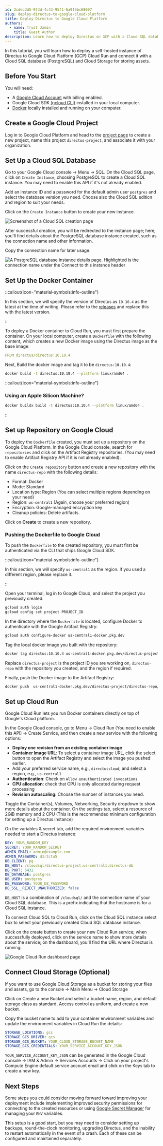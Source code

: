```yaml
---
id: 2cdec3d5-9f3d-4c43-9541-6a9f5bc68007
slug: deploy-directus-to-google-cloud-platform
title: Deploy Directus to Google Cloud Platform
authors:
  - name: Trust Jamin
    title: Guest Author
description: Learn how to deploy Directus on GCP with a Cloud SQL database and Cloud Storage Bucket.
---
```

In this tutorial, you will learn how to deploy a self-hosted instance of Directus to Google Cloud Platform (GCP) Cloud Run and connect it with a Cloud SQL database (PostgreSQL) and Cloud Storage for storing assets.

## Before You Start

You will need:

- A [Google Cloud Account](https://cloud.google.com) with billing enabled.
- Google Cloud SDK [(gcloud CLI)](https://cloud.google.com/sdk/docs/install) installed in your local computer.
- [Docker](https://docker.com/) locally installed and running on your computer.

## Create a Google Cloud Project

Log in to Google Cloud Platform and head to the [project page](https://console.cloud.google.com/projectcreate) to create a new project, name this project `directus-project`, and associate it with your organization.

## Set Up a Cloud SQL Database

Go to your Google Cloud console -> Menu -> SQL. On the Cloud SQL page, click on `Create Instance`, choosing PostgreSQL to create a Cloud SQL instance. You may need to enable this API if it's not already enabled.

Add an instance ID and a password for the default admin user `postgres` and select the database version you need. Choose also the Cloud SQL edition and region to suit your needs.

Click on the `Create Instance` button to create your new instance.

![Screenshot of a Cloud SQL creation page](https://product-team.directus.app/assets/5527868d-e61c-474a-a8f9-27afc5dfd13c.webp)

After successful creation, you will be redirected to the instance page; here, you'll find details about the PostgreSQL database instance created, such as the connection name and other information.

Copy the connection name for later usage.

![A PostgreSQL database instance details page. Highlighted is the connection name under the Connect to this instance header](https://product-team.directus.app/assets/726fa639-23e2-4ea8-a699-689c27554336.webp)

## Set Up the Docker Container

::callout{icon="material-symbols:info-outline"}

In this section, we will specify the version of Directus as `10.10.4` as the latest at the time of writing. Please refer to the [releases](https://github.com/directus/directus/releases) and replace this with the latest version.

::

To deploy a Docker container to Cloud Run, you must first prepare the container. On your local computer, create a `Dockerfile` with the following content, which creates a new Docker image using the Directus image as the base image:

```yml
FROM directus/directus:10.10.4
```

Next, Build the docker image and tag it to be `directus:10.10.4`:

```bash
docker build -t directus:10.10.4 --platform linux/amd64 .
```

::callout{icon="material-symbols:info-outline"}

### Using an Apple Silicon Machine?

```bash
docker buildx build -t directus:10.10.4 --platform linux/amd64 .
```

::

## Set up Repository on Google Cloud

To deploy the `Dockerfile` created, you must set up a repository on the Google Cloud Platform.
In the Google Cloud console, search for `repositories` and click on the Artifact Registry repositories. (You may need to enable Artifact Registry API if it is not already enabled).

Click on the `Create repository` button and create a new repository with the name `directus-repo` with the following details:

- Format: Docker
- Mode: Standard
- Location type: Region (You can select multiple regions depending on your need)
- Region: `us-central1` (Again, choose your preferred region)
- Encryption: Google-managed encryption key
- Cleanup policies: Delete artifacts.

Click on **Create** to create a new repository.

### Pushing the Dockerfile to Google Cloud

To push the `Dockerfile` to the created repository, you must first be authenticated via the CLI that ships Google Cloud SDK.

::callout{icon="material-symbols:info-outline"}

In this section, we will specify `us-central1` as the region. If you used a different region, please replace it.

::

Open your terminal, log in to Google Cloud, and select the project you previously created:

```bash
gcloud auth login
gcloud config set project PROJECT_ID
```

In the directory where the `Dockerfile` is located, configure Docker to authenticate with the Google Artifact Registry:

```bash
gcloud auth configure-docker us-central1-docker.pkg.dev
```


Tag the local docker image you built with the repository:

```bash
docker tag directus:10.10.4 us-central1-docker.pkg.dev/directus-project/directus-repo/directus:10.10.4
```

Replace `directus-project` is the project ID you are working on, `directus-repo` with the repository you created, and the region if required.

Finally, push the Docker image to the Artifact Registry:

```bash
docker push  us-central1-docker.pkg.dev/directus-project/directus-repo/directus:10.10.4
```

## Set up Cloud Run

Google Cloud Run lets you run Docker containers directly on top of Google's Cloud platform.

In the Google Cloud console, go to Menu -> Cloud Run (You need to enable this API) -> Create Service, and then create a new service with the following options:

- **Deploy one revision from an existing container image**
- **Container Image URL**: To select a container image URL, click the select button to open the Artifact Registry and select the image you pushed earlier.
- Add your preferred service name, e.g., `directuscloud`, and select a region, e.g., `us-central1`
- **Authentication**: Check on `Allow unauthenticated invocations`
- **CPU allocation**: check that CPU is only allocated during request processing
- **Revision autoscaling**: Choose the number of instances you need.

Toggle the Container(s), Volumes, Networking, Security dropdown to show more details about the container. On the settings tab, select a resource of 2GiB memory and 2 CPU (This is the recommended minimum configuration for setting up a Directus instance)

On the variables & secret tab, add the required environment variables needed to start a Directus instance:

```yml
KEY: YOUR_RANDOM_KEY
SECRET: YOUR_RANDOM_SECRET
ADMIN_EMAIL: admin@example.com
ADMIN_PASSWORD: d1r3ctu5
DB_CLIENT: pg
DB_HOST: /cloudsql/directus-project:us-central1:directus-db
DB_PORT: 5432
DB_DATABASE: postgres
DB_USER: postgres
DB_PASSWORD: YOUR_DB_PASSWORD
DB_SSL__REJECT_UNAUTHORIZED: false
```

`DB_HOST` is a combination of `/cloudsql/` and the connection name of your Cloud SQL database. This is a prefix indicating that the hostname is for a Cloud SQL instance.

To connect Cloud SQL to Cloud Run, click on the Cloud SQL instance select box to select your previously created Cloud SQL database instance.

Click on the create button to create your new Cloud Run service; when successfully deployed, click on the service name to show more details about the service; on the dashboard, you'll find the URL where Directus is running.

![Google Cloud Run dashboard page](https://product-team.directus.app/assets/d381e4fb-077f-40fe-9163-3c502bef7caa.webp)

## Connect Cloud Storage (Optional)

If you want to use Google Cloud Storage as a bucket for storing your files and assets, go to the console -> Main Menu -> Cloud Storage

Click on Create a new Bucket and select a bucket name, region, and default storage class as standard, Access control as uniform, and create a new bucket.

Copy the bucket name to add to your container environment variables and update the environment variables in Cloud Run the details:

```yml
STORAGE_LOCATIONS: gcs
STORAGE_GCS_DRIVER: gcs
STORAGE_GCS_BUCKET: YOUR_CLOUD_STORAGE_BUCKET_NAME
STORAGE_GCS_CREDENTIALS: YOUR_SERVICE_ACCOUNT_KEY_JSON
```

`YOUR_SERVICE_ACCOUNT_KEY_JSON` can be generated in the Google Cloud console -> IAM & Admin -> Services Accounts -> Click on your project's Compute Engine default service account email and click on the Keys tab to create a new key.

## Next Steps

Some steps you could consider moving forward toward improving your deployment include implementing improved security permissions for connecting to the created resources or using [Google Secret Manager](https://cloud.google.com/security/products/secret-manager) for managing your `ENV` variables.

This setup is a good start, but you may need to consider setting up backups, round-the-clock monitoring, upgrading Directus, and the inability to restart automatically in the event of a crash. Each of these can be configured and maintained separately.

